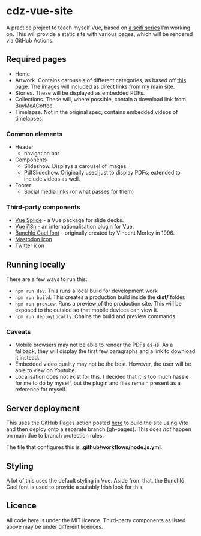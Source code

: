 # cdz-vue-site
A practice project to teach myself Vue, based on [a scifi series](https://aceade.wordpress.com/connacht-disaster-zone/) I'm working on. This will provide a static site with various pages, which will be rendered via GitHub Actions.

## Required pages
- Home
- Artwork. Contains carousels of different categories, as based off [this page](https://aceade.wordpress.com/connacht-disaster-zone/connacht-disaster-zone-artwork/). The images will included as direct links from my main site.
- Stories. These will be displayed as embedded PDFs.
- Collections. These will, where possible, contain a download link from BuyMeACoffee.
- Timelapse. Not in the original spec; contains embedded videos of timelapses.


### Common elements
- Header
    - navigation bar
- Components
    - Slideshow. Displays a carousel of images.
    - PdfSlideshow. Originally used just to display PDFs; extended to include videos as well.
- Footer
    - Social media links (or what passes for them)

### Third-party components
- [Vue Splide](https://github.com/Splidejs/vue-splide) - a Vue package for slide decks.
- [Vue i18n](https://www.npmjs.com/package/vue-i18n) - an internationalisation plugin for Vue.
- [Bunchló Gael font](https://www.ffonts.net/Bunchl.font) - originally created by Vincent Morley in 1996.
- [Mastodon icon](https://fontawesome.com/icons/mastodon?s=brands)
- [Twitter icon](https://fontawesome.com/icons/twitter?s=brands)

## Running locally
There are a few ways to run this:
- `npm run dev`. This runs a local build for development work
- `npm run build`. This creates a production build inside the **dist/** folder.
- `npm run preview`. Runs a preview of the production site. This will be exposed to the outside so that mobile devices can view it.
- `npm run deployLocally`. Chains the build and preview commands.

### Caveats
- Mobile browsers may not be able to render the PDFs as-is. As a fallback, they will display the first few paragraphs and a link to download it instead.
- Embedded video quality may not be the best. However, the user will be able to view on Youtube.
- Localisation does not exist for this. I decided that it is too much hassle for me to do by myself, but the plugin and files remain present as a reference for myself.

## Server deployment
This uses the GitHub Pages action posted [here](https://github.com/peaceiris/actions-gh-pages) to build the site using Vite and then deploy onto a separate branch (gh-pages). This does _not_ happen on main due to branch protection rules.

The file that configures this is **.github/workflows/node.js.yml**.

## Styling
A lot of this uses the default styling in Vue. Aside from that, the Bunchló Gael font is used to provide a suitably Irish look for this.

## Licence
All code here is under the MIT licence. Third-party components as listed above may be under different licences.